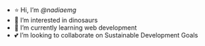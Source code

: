 - ⭐ Hi, I’m _@nadiaemg_
- 🍄 I’m interested in dinosaurs
- 🌼 I’m currently learning web development
- 💕 I’m looking to collaborate on Sustainable Development Goals

<!---
nadiaemg/nadiaemg is a ✨ special ✨ repository because its `README.md` (this file) appears on your GitHub profile.
You can click the Preview link to take a look at your changes.
--->
